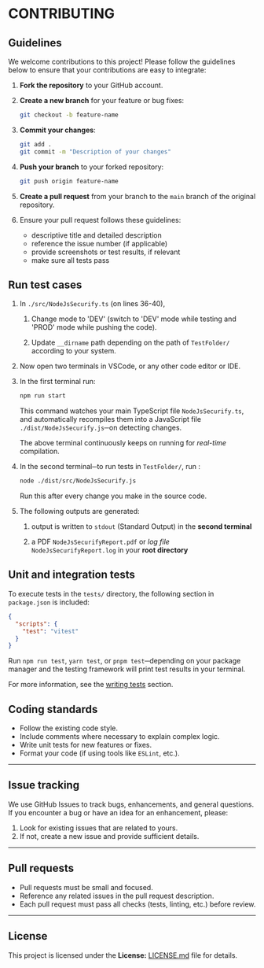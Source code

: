 # CONTRIBUTING

## Guidelines

We welcome contributions to this project! Please follow the guidelines below to
ensure that your contributions are easy to integrate:

1. **Fork the repository** to your GitHub account.

1. **Create a new branch** for your feature or bug fixes:

   ```bash
   git checkout -b feature-name
   ```

1. **Commit your changes**:

   ```bash
   git add .
   git commit -m "Description of your changes"
   ```

1. **Push your branch** to your forked repository:

   ```bash
   git push origin feature-name
   ```

1. **Create a pull request** from your branch to the `main` branch of the
   original repository.

1. Ensure your pull request follows these guidelines:

   - descriptive title and detailed description
   - reference the issue number (if applicable)
   - provide screenshots or test results, if relevant
   - make sure all tests pass

## Run test cases

1. In `./src/NodeJsSecurify.ts` (on lines 36-40),

   1. Change mode to 'DEV' (switch to 'DEV' mode while testing and 'PROD' mode
      while pushing the code).

   1. Update `__dirname` path depending on the path of `TestFolder/`
      according to your system.

1. Now open two terminals in VSCode, or any other code editor or IDE.

1. In the first terminal run:

   ```bash
   npm run start
   ```

   This command watches your main TypeScript file `NodeJsSecurify.ts`, and
   automatically recompiles them into a JavaScript file
   `./dist/NodeJsSecurify.js`─on detecting changes.

   The above terminal continuously keeps on running for _real-time_ compilation.

1. In the second terminal─to run tests in `TestFolder/`, run :

   ```bash
   node ./dist/src/NodeJsSecurify.js
   ```

   Run this after every change you make in the source code.

1. The following outputs are generated:

   1. output is written to `stdout` (Standard Output) in the **second terminal**

   1. a PDF `NodeJsSecurifyReport.pdf` or _log file_ `NodeJsSecurifyReport.log`
      in your **root directory**

## Unit and integration tests

To execute tests in the `tests/` directory, the following section in
`package.json` is included:

```json
{
  "scripts": {
    "test": "vitest"
  }
}
```

Run `npm run test`, `yarn test`, or `pnpm test`─depending on your package
manager and the testing framework will print test results in your terminal.

For more information, see the [writing tests](https://vitest.dev/guide/#writing-tests)
section.

## Coding standards

- Follow the existing code style.
- Include comments where necessary to explain complex logic.
- Write unit tests for new features or fixes.
- Format your code (if using tools like `ESLint`, etc.).

---

## Issue tracking

We use GitHub Issues to track bugs, enhancements, and general questions.
If you encounter a bug or have an idea for an enhancement, please:

1. Look for existing issues that are related to yours.
1. If not, create a new issue and provide sufficient details.

---

## Pull requests

- Pull requests must be small and focused.
- Reference any related issues in the pull request description.
- Each pull request must pass all checks (tests, linting, etc.) before review.

---

## License

This project is licensed under the **License:** [LICENSE.md](https://github.com/prayas7102/NodejsSecurify/blob/main/LICENSE)
file for details.
